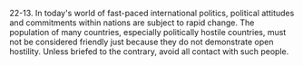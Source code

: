 
22-13\. In today's world of fast-paced international politics, political attitudes and commitments within nations are subject to rapid change. The population of many countries, especially politically hostile countries, must not be considered friendly just because they do not demonstrate open hostility. Unless briefed to the contrary, avoid all contact with such people.